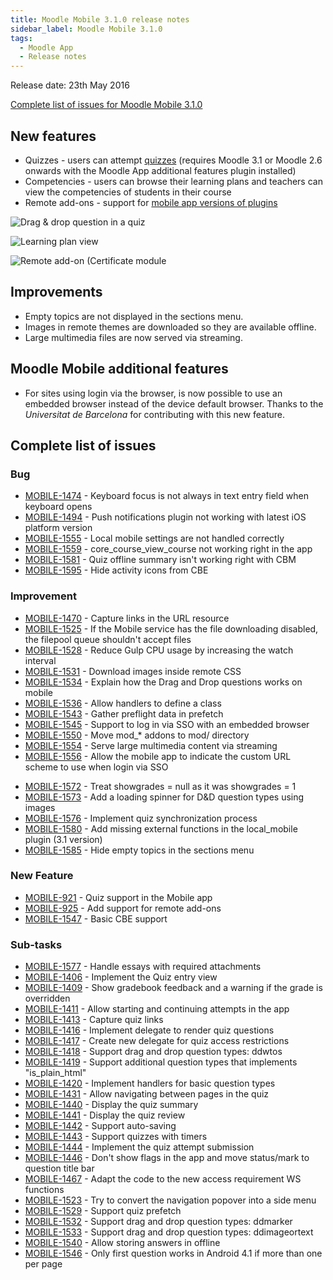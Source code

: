 ```yaml
---
title: Moodle Mobile 3.1.0 release notes
sidebar_label: Moodle Mobile 3.1.0
tags:
  - Moodle App
  - Release notes
---
```


Release date: 23th May 2016

[Complete list of issues for Moodle Mobile 3.1.0](http://moodle.atlassian.net/secure/IssueNavigator!executeAdvanced.jspa?jqlQuery=project+%3D+mobile+and+resolution+%3D+fixed+AND+fixVersion+in+%28%223.1.0%22%29)

## New features

- Quizzes - users can attempt [quizzes](https://docs.moodle.org/en/Moodle_Mobile_quiz) (requires Moodle 3.1 or Moodle 2.6 onwards with the Moodle App additional features plugin installed)
- Competencies - users can browse their learning plans and teachers can view the competencies of students in their course
- Remote add-ons - support for [mobile app versions of plugins](../../app/development/plugins-development-guide)

<div className="row">
<div className="col" style={{maxWidth: 300}}>

![Drag & drop question in a quiz](./_files/mm31001.jpg)

</div>
<div className="col" style={{maxWidth: 300}}>

![Learning plan view](./_files/mm31002.jpg)

</div>
<div className="col" style={{maxWidth: 300}}>

![Remote add-on (Certificate module](./_files/mm31003.jpg)

</div>
</div>

## Improvements

- Empty topics are not displayed in the sections menu.
- Images in remote themes are downloaded so they are available offline.
- Large multimedia files are now served via streaming.

## Moodle Mobile additional features

<!-- cspell:disable-next-line -->

- For sites using login via the browser, is now possible to use an embedded browser instead of the device default browser. Thanks to the *Universitat de Barcelona* for contributing with this new feature.

## Complete list of issues

### Bug

- [MOBILE-1474](https://moodle.atlassian.net/browse/MOBILE-1474) - Keyboard focus is not always in text entry field when keyboard opens
- [MOBILE-1494](https://moodle.atlassian.net/browse/MOBILE-1494) - Push notifications plugin not working with latest iOS platform version
- [MOBILE-1555](https://moodle.atlassian.net/browse/MOBILE-1555) - Local mobile settings are not handled correctly
- [MOBILE-1559](https://moodle.atlassian.net/browse/MOBILE-1559) - core_course_view_course not working right in the app
- [MOBILE-1581](https://moodle.atlassian.net/browse/MOBILE-1581) - Quiz offline summary isn't working right with CBM
- [MOBILE-1595](https://moodle.atlassian.net/browse/MOBILE-1595) - Hide activity icons from CBE

### Improvement

- [MOBILE-1470](https://moodle.atlassian.net/browse/MOBILE-1470) - Capture links in the URL resource
- [MOBILE-1525](https://moodle.atlassian.net/browse/MOBILE-1525) - If the Mobile service has the file downloading disabled, the filepool queue shouldn't accept files
- [MOBILE-1528](https://moodle.atlassian.net/browse/MOBILE-1528) - Reduce Gulp CPU usage by increasing the watch interval
- [MOBILE-1531](https://moodle.atlassian.net/browse/MOBILE-1531) - Download images inside remote CSS
- [MOBILE-1534](https://moodle.atlassian.net/browse/MOBILE-1534) - Explain how the Drag and Drop questions works on mobile
- [MOBILE-1536](https://moodle.atlassian.net/browse/MOBILE-1536) - Allow handlers to define a class
- [MOBILE-1543](https://moodle.atlassian.net/browse/MOBILE-1543) - Gather preflight data in prefetch
- [MOBILE-1545](https://moodle.atlassian.net/browse/MOBILE-1545) - Support to log in via SSO with an embedded browser
- [MOBILE-1550](https://moodle.atlassian.net/browse/MOBILE-1550) - Move mod_\* addons to mod/ directory
- [MOBILE-1554](https://moodle.atlassian.net/browse/MOBILE-1554) - Serve large multimedia content via streaming
- [MOBILE-1556](https://moodle.atlassian.net/browse/MOBILE-1556) - Allow the mobile app to indicate the custom URL scheme to use when login via SSO
<!-- cspell:disable-next-line -->
- [MOBILE-1572](https://moodle.atlassian.net/browse/MOBILE-1572) - Treat showgrades = null as it was showgrades = 1
- [MOBILE-1573](https://moodle.atlassian.net/browse/MOBILE-1573) - Add a loading spinner for D\&D question types using images
- [MOBILE-1576](https://moodle.atlassian.net/browse/MOBILE-1576) - Implement quiz synchronization process
- [MOBILE-1580](https://moodle.atlassian.net/browse/MOBILE-1580) - Add missing external functions in the local_mobile plugin (3.1 version)
- [MOBILE-1585](https://moodle.atlassian.net/browse/MOBILE-1585) - Hide empty topics in the sections menu

### New Feature

- [MOBILE-921](https://moodle.atlassian.net/browse/MOBILE-921) - Quiz support in the Mobile app
- [MOBILE-925](https://moodle.atlassian.net/browse/MOBILE-925) - Add support for remote add-ons
- [MOBILE-1547](https://moodle.atlassian.net/browse/MOBILE-1547) - Basic CBE support

### Sub-tasks

- [MOBILE-1577](https://moodle.atlassian.net/browse/MOBILE-1577) - Handle essays with required attachments
- [MOBILE-1406](https://moodle.atlassian.net/browse/MOBILE-1406) - Implement the Quiz entry view
- [MOBILE-1409](https://moodle.atlassian.net/browse/MOBILE-1409) - Show gradebook feedback and a warning if the grade is overridden
- [MOBILE-1411](https://moodle.atlassian.net/browse/MOBILE-1411) - Allow starting and continuing attempts in the app
- [MOBILE-1413](https://moodle.atlassian.net/browse/MOBILE-1413) - Capture quiz links
- [MOBILE-1416](https://moodle.atlassian.net/browse/MOBILE-1416) - Implement delegate to render quiz questions
- [MOBILE-1417](https://moodle.atlassian.net/browse/MOBILE-1417) - Create new delegate for quiz access restrictions
- [MOBILE-1418](https://moodle.atlassian.net/browse/MOBILE-1418) - Support drag and drop question types: ddwtos
- [MOBILE-1419](https://moodle.atlassian.net/browse/MOBILE-1419) - Support additional question types that implements "is_plain_html"
- [MOBILE-1420](https://moodle.atlassian.net/browse/MOBILE-1420) - Implement handlers for basic question types
- [MOBILE-1431](https://moodle.atlassian.net/browse/MOBILE-1431) - Allow navigating between pages in the quiz
- [MOBILE-1440](https://moodle.atlassian.net/browse/MOBILE-1440) - Display the quiz summary
- [MOBILE-1441](https://moodle.atlassian.net/browse/MOBILE-1441) - Display the quiz review
- [MOBILE-1442](https://moodle.atlassian.net/browse/MOBILE-1442) - Support auto-saving
- [MOBILE-1443](https://moodle.atlassian.net/browse/MOBILE-1443) - Support quizzes with timers
- [MOBILE-1444](https://moodle.atlassian.net/browse/MOBILE-1444) - Implement the quiz attempt submission
- [MOBILE-1446](https://moodle.atlassian.net/browse/MOBILE-1446) - Don't show flags in the app and move status/mark to question title bar
- [MOBILE-1467](https://moodle.atlassian.net/browse/MOBILE-1467) - Adapt the code to the new access requirement WS functions
- [MOBILE-1523](https://moodle.atlassian.net/browse/MOBILE-1523) - Try to convert the navigation popover into a side menu
- [MOBILE-1529](https://moodle.atlassian.net/browse/MOBILE-1529) - Support quiz prefetch
- [MOBILE-1532](https://moodle.atlassian.net/browse/MOBILE-1532) - Support drag and drop question types: ddmarker
- [MOBILE-1533](https://moodle.atlassian.net/browse/MOBILE-1533) - Support drag and drop question types: ddimageortext
- [MOBILE-1540](https://moodle.atlassian.net/browse/MOBILE-1540) - Allow storing answers in offline
- [MOBILE-1546](https://moodle.atlassian.net/browse/MOBILE-1546) - Only first question works in Android 4.1 if more than one per page
